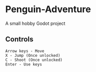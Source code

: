 # Penguin-Adventure

A small hobby Godot project

## Controls
```
Arrow keys - Move
X - Jump (Once unlocked)
C - Shoot (Once unlocked)
Enter - Use keys
```
